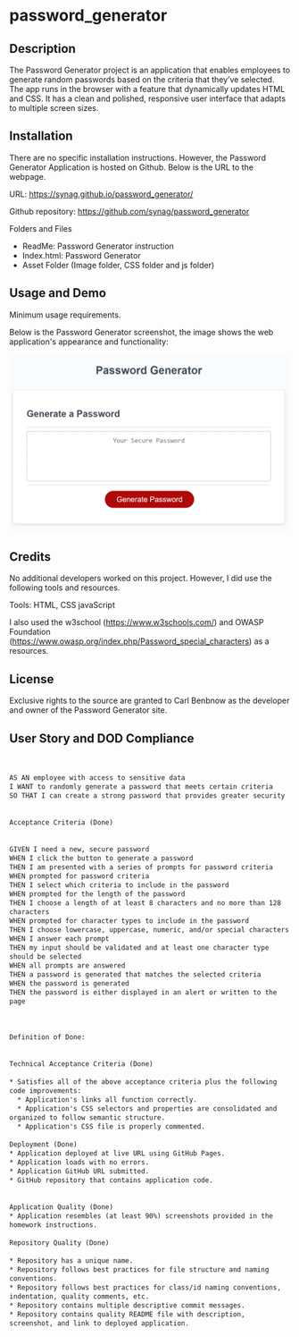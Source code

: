 # password_generator
## Description 

The Password Generator project is an application that enables employees to generate random passwords based on the criteria that they’ve selected. The app runs in the browser with a feature that dynamically updates HTML and CSS. It has a clean and polished, responsive user interface that adapts to multiple screen sizes.



## Installation

There are no specific installation instructions. However, the Password Generator Application is hosted on Github. Below is the URL to the webpage. 

URL: https://synag.github.io/password_generator/

Github repository: https://github.com/synag/password_generator

Folders and Files
- ReadMe: Password Generator instruction
- Index.html: Password Generator
- Asset Folder (Image folder, CSS folder and js folder)


## Usage and Demo 

Minimum usage requirements. 

Below is the Password Generator screenshot, the image shows the web application's appearance and functionality:

![Password Generator Page.](./Assets/images/Screenshot-Password-Generator.png)



## Credits

No additional developers worked on this project. However, I did use the following tools and resources. 

Tools: HTML, CSS javaScript

I also used the w3school (https://www.w3schools.com/)  and OWASP Foundation (https://www.owasp.org/index.php/Password_special_characters) as a resources.


## License

Exclusive rights to the source are granted to Carl Benbnow as the developer and owner of the Password Generator site.



## User Story and DOD Compliance


```


AS AN employee with access to sensitive data
I WANT to randomly generate a password that meets certain criteria
SO THAT I can create a strong password that provides greater security


Acceptance Criteria (Done)


GIVEN I need a new, secure password
WHEN I click the button to generate a password
THEN I am presented with a series of prompts for password criteria
WHEN prompted for password criteria
THEN I select which criteria to include in the password
WHEN prompted for the length of the password
THEN I choose a length of at least 8 characters and no more than 128 characters
WHEN prompted for character types to include in the password
THEN I choose lowercase, uppercase, numeric, and/or special characters
WHEN I answer each prompt
THEN my input should be validated and at least one character type should be selected
WHEN all prompts are answered
THEN a password is generated that matches the selected criteria
WHEN the password is generated
THEN the password is either displayed in an alert or written to the page



Definition of Done:


Technical Acceptance Criteria (Done)

* Satisfies all of the above acceptance criteria plus the following code improvements:
  * Application's links all function correctly.
  * Application's CSS selectors and properties are consolidated and organized to follow semantic structure.
  * Application's CSS file is properly commented.

Deployment (Done)
* Application deployed at live URL using GitHub Pages.
* Application loads with no errors.
* Application GitHub URL submitted.
* GitHub repository that contains application code.


Application Quality (Done)
* Application resembles (at least 90%) screenshots provided in the homework instructions.

Repository Quality (Done)

* Repository has a unique name.
* Repository follows best practices for file structure and naming conventions.
* Repository follows best practices for class/id naming conventions, indentation, quality comments, etc.
* Repository contains multiple descriptive commit messages.
* Repository contains quality README file with description, screenshot, and link to deployed application.
